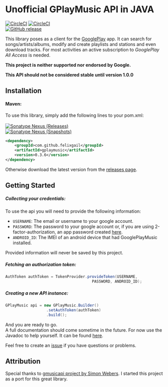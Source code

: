 # Unofficial GPlayMusic API in JAVA
[![CircleCI](https://img.shields.io/circleci/project/github/FelixGail/gplaymusic/master.svg?label=master)](https://circleci.com/gh/FelixGail/gplaymusic/tree/master)
[![CircleCI](https://img.shields.io/circleci/project/github/FelixGail/gplaymusic/develop.svg?label=develop)](https://circleci.com/gh/FelixGail/gplaymusic/tree/develop)
<br>
[![GitHub release](https://img.shields.io/github/release/FelixGail/gplaymusic.svg)](https://github.com/FelixGail/gplaymusic/releases)

This library poses as a client for the [GooglePlay](https://play.google.com/music/) app.
It can search for songs/artists/albums, modify and create playlists and stations and even
download tracks. For most activities an active subscription to _GooglePlay All Access_ is needed.

**This project is neither supported nor endorsed by Google.**

**This API should not be considered stable until version 1.0.0**


Installation
---------------

#### Maven:
To use this library, simply add the following lines to your pom.xml:<br><br>
[![Sonatype Nexus (Releases)](https://img.shields.io/nexus/r/https/oss.sonatype.org/com.github.felixgail/gplaymusic.svg?label=Latest%20Stable%20Version)](https://mvnrepository.com/artifact/com.github.felixgail/gplaymusic)<br>
[![Sonatype Nexus (Snapshots)](https://img.shields.io/nexus/s/https/oss.sonatype.org/com.github.felixgail/gplaymusic.svg?label=Latest%20Snapshot%20Version)](https://oss.sonatype.org/content/repositories/snapshots/com/github/felixgail/gplaymusic/)
```xml
<dependency>
    <groupId>com.github.felixgail</groupId>
    <artifactId>gplaymusic</artifactId>
    <version>0.3.6</version>
</dependency>
```

Otherwise download the latest version from the [releases page](https://github.com/FelixGail/gplaymusic/releases).

Getting Started
----------------
##### Collecting your credentials:
To use the api you will need to provide the following information:
- `USERNAME`: The email or username to your google account.
- `PASSWORD`: The password to your google account or, if you are using 2-factor-authorization,
an app password created [here](https://support.google.com/accounts/answer/185833).
- `ANDROID_ID`: The IMEI of an android device that had GooglePlayMusic installed.

Provided information will never be saved by this project.
##### Fetching an authorization token:
```java
AuthToken authToken = TokenProvider.provideToken(USERNAME,
                                      PASSWORD, ANDROID_ID);
```

##### Creating a new API instance:

```java
GPlayMusic api = new GPlayMusic.Builder()
                  .setAuthToken(authToken)
                  .build();
```

And you are ready to go. <br>
A full documentation should come sometime in the future.
For now use the Javadoc to help yourself. It can be found
[here](https://FelixGail.github.io/CircleCIArtifactProvider/index.html?vcs-type=github&user=FelixGail&project=gplaymusic&build=latest&token=ad2a969e7620106dc21efae732b4f3916744554e&branch=master&filter=successful&path=root/app/target/site/apidocs/index.html).

Feel free to create an [issue](https://github.com/FelixGail/gplaymusic/issues) if you have
questions or problems.

Attribution
-----------
Special thanks to [gmusicapi project by Simon Webers](https://github.com/simon-weber/gmusicapi). I started this project as a port for this great library.

